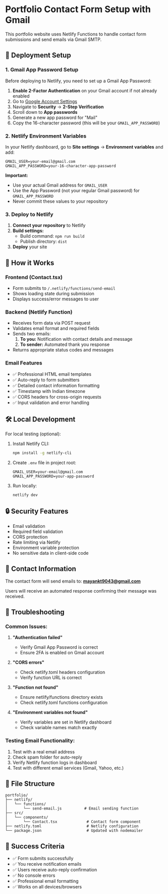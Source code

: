 # Portfolio Contact Form Setup with Gmail

This portfolio website uses Netlify Functions to handle contact form submissions and send emails via Gmail SMTP.

## 🚀 Deployment Setup

### 1. Gmail App Password Setup

Before deploying to Netlify, you need to set up a Gmail App Password:

1. **Enable 2-Factor Authentication** on your Gmail account if not already enabled
2. Go to [Google Account Settings](https://myaccount.google.com/)
3. Navigate to **Security** → **2-Step Verification**
4. Scroll down to **App passwords**
5. Generate a new app password for "Mail"
6. Copy the 16-character password (this will be your `GMAIL_APP_PASSWORD`)

### 2. Netlify Environment Variables

In your Netlify dashboard, go to **Site settings** → **Environment variables** and add:

```
GMAIL_USER=your-email@gmail.com
GMAIL_APP_PASSWORD=your-16-character-app-password
```

**Important:** 
- Use your actual Gmail address for `GMAIL_USER`
- Use the App Password (not your regular Gmail password) for `GMAIL_APP_PASSWORD`
- Never commit these values to your repository

### 3. Deploy to Netlify

1. **Connect your repository** to Netlify
2. **Build settings:**
   - Build command: `npm run build`
   - Publish directory: `dist`
3. **Deploy** your site

## 📧 How it Works

### Frontend (Contact.tsx)
- Form submits to `/.netlify/functions/send-email`
- Shows loading state during submission
- Displays success/error messages to user

### Backend (Netlify Function)
- Receives form data via POST request
- Validates email format and required fields
- Sends two emails:
  1. **To you:** Notification with contact details and message
  2. **To sender:** Automated thank you response
- Returns appropriate status codes and messages

### Email Features
- ✅ Professional HTML email templates
- ✅ Auto-reply to form submitters
- ✅ Detailed contact information formatting
- ✅ Timestamp with Indian timezone
- ✅ CORS headers for cross-origin requests
- ✅ Input validation and error handling

## 🛠️ Local Development

For local testing (optional):

1. Install Netlify CLI:
   ```bash
   npm install -g netlify-cli
   ```

2. Create `.env` file in project root:
   ```
   GMAIL_USER=your-email@gmail.com
   GMAIL_APP_PASSWORD=your-app-password
   ```

3. Run locally:
   ```bash
   netlify dev
   ```

## 🔒 Security Features

- Email validation
- Required field validation
- CORS protection
- Rate limiting via Netlify
- Environment variable protection
- No sensitive data in client-side code

## 📱 Contact Information

The contact form will send emails to: **mayankt9043@gmail.com**

Users will receive an automated response confirming their message was received.

## 🚨 Troubleshooting

### Common Issues:

1. **"Authentication failed"**
   - Verify Gmail App Password is correct
   - Ensure 2FA is enabled on Gmail account

2. **"CORS errors"**
   - Check netlify.toml headers configuration
   - Verify function URL is correct

3. **"Function not found"**
   - Ensure netlify/functions directory exists
   - Check netlify.toml functions configuration

4. **"Environment variables not found"**
   - Verify variables are set in Netlify dashboard
   - Check variable names match exactly

### Testing Email Functionality:

1. Test with a real email address
2. Check spam folder for auto-reply
3. Verify Netlify function logs in dashboard
4. Test with different email services (Gmail, Yahoo, etc.)

## 📝 File Structure

```
portfolio/
├── netlify/
│   └── functions/
│       └── send-email.js          # Email sending function
├── src/
│   └── components/
│       └── Contact.tsx             # Contact form component
├── netlify.toml                    # Netlify configuration
└── package.json                    # Updated with nodemailer
```

## 🎯 Success Criteria

- ✅ Form submits successfully
- ✅ You receive notification emails
- ✅ Users receive auto-reply confirmation
- ✅ No console errors
- ✅ Professional email formatting
- ✅ Works on all devices/browsers